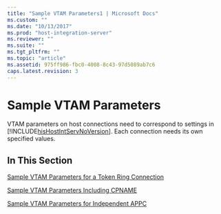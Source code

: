 ```yaml
---
title: "Sample VTAM Parameters1 | Microsoft Docs"
ms.custom: ""
ms.date: "10/13/2017"
ms.prod: "host-integration-server"
ms.reviewer: ""
ms.suite: ""
ms.tgt_pltfrm: ""
ms.topic: "article"
ms.assetid: 975ff986-fbc0-4008-8c43-97d5089ab7c6
caps.latest.revision: 3
---
```

# Sample VTAM Parameters
VTAM parameters on host connections need to correspond to settings in [!INCLUDE[hisHostIntServNoVersion](../core/includes/hishostintservnoversion-md.md)]. Each connection needs its own specified values.  
  
## In This Section  
 [Sample VTAM Parameters for a Token Ring Connection](../core/sample-vtam-parameters-for-a-token-ring-connection.md)  
  
 [Sample VTAM Parameters Including CPNAME](../core/sample-vtam-parameters-including-cpname.md)  
  
 [Sample VTAM Parameters for Independent APPC](../core/sample-vtam-parameters-for-independent-appc.md)